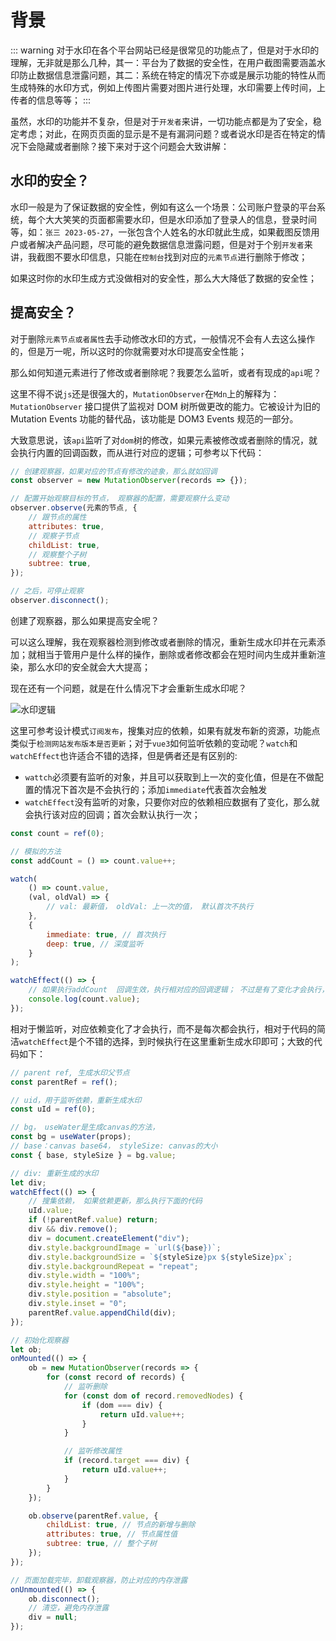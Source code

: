 # 背景

::: warning
对于水印在各个平台网站已经是很常见的功能点了，但是对于水印的理解，无非就是那么几种，其一：平台为了数据的安全性，在用户截图需要涵盖水印防止数据信息泄露问题，其二：系统在特定的情况下亦或是展示功能的特性从而生成特殊的水印方式，例如上传图片需要对图片进行处理，水印需要上传时间，上传者的信息等等；
:::

虽然，水印的功能并不复杂，但是对于`开发者`来讲，一切功能点都是为了安全，稳定考虑；对此，在网页页面的显示是不是有漏洞问题？或者说水印是否在特定的情况下会隐藏或者删除？接下来对于这个问题会大致讲解：

## 水印的安全？

水印一般是为了保证数据的安全性，例如有这么一个场景：公司账户登录的平台系统，每个大大笑笑的页面都需要水印，但是水印添加了登录人的信息，登录时间等，如：`张三 2023-05-27`，一张包含个人姓名的水印就此生成，如果截图反馈用户或者解决产品问题，尽可能的避免数据信息泄露问题，但是对于个别`开发者`来讲，我截图不要水印信息，只能在`控制台`找到对应的`元素节点`进行删除于修改；

如果这时你的水印生成方式没做相对的安全性，那么大大降低了数据的安全性；

## 提高安全？

对于删除`元素节点或者属性`去手动修改水印的方式，一般情况不会有人去这么操作的，但是万一呢，所以这时的你就需要对水印提高安全性能；

那么如何知道元素进行了修改或者删除呢？我要怎么监听，或者有现成的`api`呢？

这里不得不说`js`还是很强大的，`MutationObserver`在`Mdn`上的解释为：`MutationObserver` 接口提供了监视对 DOM 树所做更改的能力。它被设计为旧的 Mutation Events 功能的替代品，该功能是 DOM3 Events 规范的一部分。

大致意思说，该`api`监听了对`dom`树的修改，如果元素被修改或者删除的情况，就会执行内置的回调函数，而从进行对应的逻辑；可参考以下代码：

```js
// 创建观察器，如果对应的节点有修改的迹象，那么就如回调
const observer = new MutationObserver(records => {});

// 配置开始观察目标的节点， 观察器的配置，需要观察什么变动
observer.observe(元素的节点, {
	// 跟节点的属性
	attributes: true,
	// 观察子节点
	childList: true,
	// 观察整个子树
	subtree: true,
});

// 之后，可停止观察
observer.disconnect();
```

创建了观察器，那么如果提高安全呢？

可以这么理解，我在观察器检测到修改或者删除的情况，重新生成水印并在元素添加；就相当于管用户是什么样的操作，删除或者修改都会在短时间内生成并重新渲染，那么水印的安全就会大大提高；

现在还有一个问题，就是在什么情况下才会重新生成水印呢？

![水印逻辑](https://qiniu.wangxiaoze.wang/hexo-blog/temper_waterremark.png)

这里可参考设计模式`订阅发布`，搜集对应的依赖，如果有就发布新的资源，功能点类似于`检测网站发布版本是否更新`；对于`vue3`如何监听依赖的变动呢？`watch`和`watchEffect`也许适合不错的选择，但是俩者还是有区别的:

- `wattch`必须要有监听的对象，并且可以获取到上一次的变化值，但是在不做配置的情况下首次是不会执行的；添加`immediate`代表首次会触发
- `watchEffect`没有监听的对象，只要你对应的依赖相应数据有了变化，那么就会执行该对应的回调；首次会默认执行一次；

```js
const count = ref(0);

// 模拟的方法
const addCount = () => count.value++;

watch(
	() => count.value,
	(val, oldVal) => {
		// val: 最新值， oldVal: 上一次的值， 默认首次不执行
	},
	{
		immediate: true, // 首次执行
		deep: true, // 深度监听
	}
);

watchEffect(() => {
	// 如果执行addCount  回调生效，执行相对应的回调逻辑； 不过是有了变化才会执行，首次会执行；
	console.log(count.value);
});
```

相对于懒监听，对应依赖变化了才会执行，而不是每次都会执行，相对于代码的简洁`watchEffect`是个不错的选择，到时候执行在这里重新生成水印即可；大致的代码如下：

```js
// parent ref, 生成水印父节点
const parentRef = ref();

// uid，用于监听依赖，重新生成水印
const uId = ref(0);

// bg， useWater是生成canvas的方法，
const bg = useWater(props);
// base：canvas base64， styleSize: canvas的大小
const { base, styleSize } = bg.value;

// div: 重新生成的水印
let div;
watchEffect(() => {
	// 搜集依赖， 如果依赖更新，那么执行下面的代码
	uId.value;
	if (!parentRef.value) return;
	div && div.remove();
	div = document.createElement("div");
	div.style.backgroundImage = `url(${base})`;
	div.style.backgroundSize = `${styleSize}px ${styleSize}px`;
	div.style.backgroundRepeat = "repeat";
	div.style.width = "100%";
	div.style.height = "100%";
	div.style.position = "absolute";
	div.style.inset = "0";
	parentRef.value.appendChild(div);
});

// 初始化观察器
let ob;
onMounted(() => {
	ob = new MutationObserver(records => {
		for (const record of records) {
			// 监听删除
			for (const dom of record.removedNodes) {
				if (dom === div) {
					return uId.value++;
				}
			}

			// 监听修改属性
			if (record.target === div) {
				return uId.value++;
			}
		}
	});

	ob.observe(parentRef.value, {
		childList: true, // 节点的新增与删除
		attributes: true, // 节点属性值
		subtree: true, // 整个子树
	});
});

// 页面加载完毕，卸载观察器，防止对应的内存泄露
onUnmounted(() => {
	ob.disconnect();
	// 清空，避免内存泄露
	div = null;
});
```

